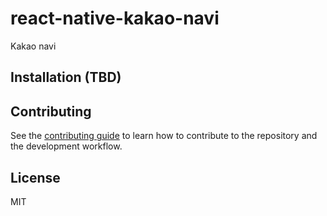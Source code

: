 # react-native-kakao-navi

Kakao navi

## Installation (TBD)

## Contributing

See the [contributing guide](CONTRIBUTING.md) to learn how to contribute to the repository and the development workflow.

## License

MIT
